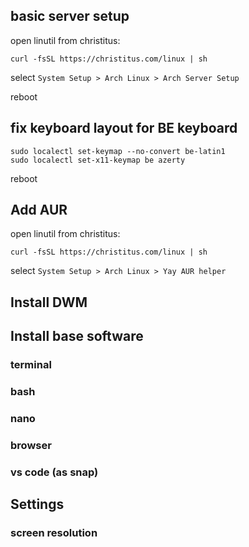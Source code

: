 ## basic server setup

open linutil from christitus:

```
curl -fsSL https://christitus.com/linux | sh
```

select `System Setup > Arch Linux > Arch Server Setup`

reboot

## fix keyboard layout for BE keyboard

```
sudo localectl set-keymap --no-convert be-latin1
sudo localectl set-x11-keymap be azerty
```

reboot

## Add AUR

open linutil from christitus:

```
curl -fsSL https://christitus.com/linux | sh
```

select `System Setup > Arch Linux > Yay AUR helper`

## Install DWM

## Install base software

### terminal

### bash

### nano

### browser

### vs code (as snap)

## Settings

### screen resolution
